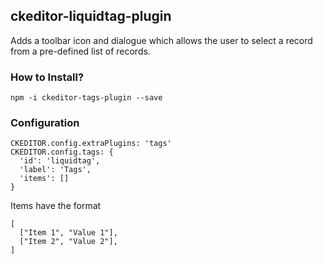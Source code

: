 ## ckeditor-liquidtag-plugin  

Adds a toolbar icon and dialogue which allows the user to select a record from a pre-defined list of records.

### How to Install?

```npm -i ckeditor-tags-plugin --save```


### Configuration

```
CKEDITOR.config.extraPlugins: 'tags'
CKEDITOR.config.tags: {
  'id': 'liquidtag',
  'label': 'Tags',
  'items': []
}
```

Items have the format

```
[
  ["Item 1", "Value 1"],
  ["Item 2", "Value 2"],
]
```
